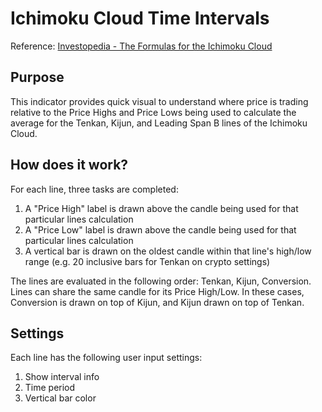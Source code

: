 # Ichimoku Cloud Time Intervals

Reference: [Investopedia - The Formulas for the Ichimoku Cloud](https://www.investopedia.com/terms/i/ichimoku-cloud.asp)

## Purpose

This indicator provides quick visual to understand where price is trading relative to the Price Highs and Price Lows being used to calculate the average for the Tenkan, Kijun, and Leading Span B lines of the Ichimoku Cloud.

## How does it work?

For each line, three tasks are completed:

1. A "Price High" label is drawn above the candle being used for that particular lines calculation
1. A "Price Low" label is drawn above the candle being used for that particular lines calculation
1. A vertical bar is drawn on the oldest candle within that line's high/low range (e.g. 20 inclusive bars for Tenkan on crypto settings)

The lines are evaluated in the following order: Tenkan, Kijun, Conversion.
Lines can share the same candle for its Price High/Low.
In these cases, Conversion is drawn on top of Kijun, and Kijun drawn on top of Tenkan.


## Settings

Each line has the following user input settings:

1. Show interval info
1. Time period
1. Vertical bar color